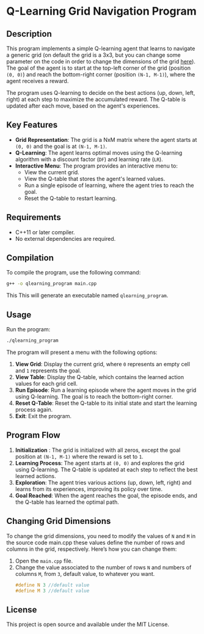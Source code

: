 # Q-Learning Grid Navigation Program

## Description

This program implements a simple Q-learning agent that learns to navigate a generic grid (on default the grid is a 3x3, but you can change some parameter on the code in order to change the dimensions of the grid [here](#changing-grid-dimensions)). The goal of the agent is to start at the top-left corner of the grid (position `(0, 0)`) and reach the bottom-right corner (position `(N-1, M-1)`), where the agent receives a reward.

The program uses Q-learning to decide on the best actions (up, down, left, right) at each step to maximize the accumulated reward. The Q-table is updated after each move, based on the agent's experiences.

## Key Features

- **Grid Representation**: The grid is a NxM matrix where the agent starts at `(0, 0)` and the goal is at `(N-1, M-1)`.
- **Q-Learning**: The agent learns optimal moves using the Q-learning algorithm with a discount factor (`DF`) and learning rate (`LR`).
- **Interactive Menu**: The program provides an interactive menu to:
  - View the current grid.
  - View the Q-table that stores the agent's learned values.
  - Run a single episode of learning, where the agent tries to reach the goal.
  - Reset the Q-table to restart learning.

## Requirements

- C++11 or later compiler.
- No external dependencies are required.

## Compilation

To compile the program, use the following command:

```bash
g++ -o qlearning_program main.cpp
```

This This will generate an executable named ```qlearning_program```.

## Usage

Run the program:

```bash
./qlearning_program
```

The program will present a menu with the following options:
1. **View Grid**: Display the current grid, where `0` represents an empty cell and `1` represents the goal.
2. **View Table**: Display the Q-table, which contains the learned action values for each grid cell.
3. **Run Episode**: Run a learning episode where the agent moves in the grid using Q-learning. The goal is to reach the bottom-right corner.
4. **Reset Q-Table**: Reset the Q-table to its initial state and start the learning process again.
5. **Exit**: Exit the program.

## Program Flow

1. **Initialization** : The grid is initialized with all zeros, except the goal position at `(N-1, M-1)` where the reward is set to `1`.
2. **Learning Process**: The agent starts at `(0, 0)` and explores the grid using Q-learning. The Q-table is updated at each step to reflect the best learned actions.
3. **Exploration**: The agent tries various actions (up, down, left, right) and learns from its experiences, improving its policy over time.
4. **Goal Reached**: When the agent reaches the goal, the episode ends, and the Q-table has learned the optimal path.

## Changing Grid Dimensions

To change the grid dimensions, you need to modify the values of `N` and `M` in the source code main.cpp these values define the number of rows and columns in the grid, respectively. Here’s how you can change them:
1. Open the `main.cpp` file.
2. Change the value associated to the number of rows `N` and numbers of columns `M`, from `3`, default value, to whatever you want.
   ```cpp
   #define N 3 //default value
   #define M 3 //default value
    ```

## License

This project is open source and available under the MIT License.